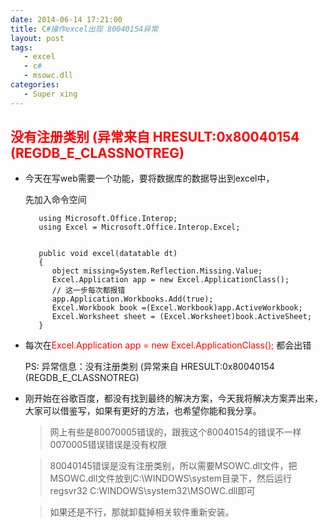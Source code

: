 ```yaml
---
date: 2014-06-14 17:21:00
title: C#操作excel出现 80040154异常
layout: post
tags:
   - excel
   - c#
   - msowc.dll
categories:
   - Super xing
---
```


<h2 style="color:red"><b>没有注册类别 (异常来自 HRESULT:0x80040154 (REGDB_E_CLASSNOTREG) </b></h2>

+ 今天在写web需要一个功能，要将数据库的数据导出到excel中，

    先加入命令空间

         using Microsoft.Office.Interop;
         using Excel = Microsoft.Office.Interop.Excel;


         public void excel(datatable dt)
         {
            object missing=System.Reflection.Missing.Value;
    		Excel.Application app = new Excel.ApplicationClass();
            // 这一步每次都报错
			app.Application.Workbooks.Add(true);
			Excel.Workbook book =(Excel.Workbook)app.ActiveWorkbook;
			Excel.Worksheet sheet = (Excel.Worksheet)book.ActiveSheet;
         }
+ 每次在<span style="color:red">Excel.Application app = new Excel.ApplicationClass();   </span> 都会出错

  PS: 异常信息：没有注册类别 (异常来自 HRESULT:0x80040154 (REGDB_E_CLASSNOTREG)  

+ 刚开始在谷歌百度，都没有找到最终的解决方案，今天我将解决方案弄出来，大家可以借鉴写，如果有更好的方法，也希望你能和我分享。
     >  网上有些是80070005错误的，跟我这个80040154的错误不一样0070005错误错误是没有权限

     > 80040145错误是没有注册类别，所以需要MSOWC.dll文件，把MSOWC.dll文件放到C:\WINDOWS\system目录下，然后运行regsvr32 C:WINDOWS\system32\MSOWC.dll即可

     > 如果还是不行，那就卸载掉相关软件重新安装。
